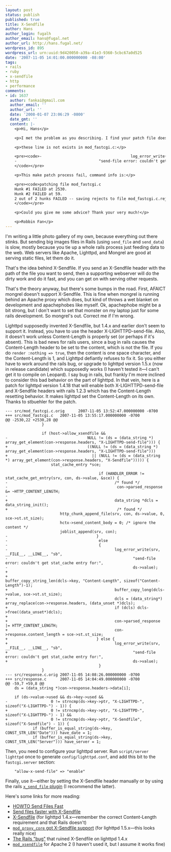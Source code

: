 ```yaml
---
layout: post
status: publish
published: true
title: X-Sendfile
author: Hans
author_login: fugalh
author_email: hans@fugal.net
author_url: http://hans.fugal.net/
wordpress_id: 895
wordpress_url: urn:uuid:9d420050-a39a-41e3-9360-5cbc67a0d525
date: '2007-11-05 14:01:00.000000000 -08:00'
tags:
- rails
- ruby
- x-sendfile
- http
- performance
comments:
- id: 1637
  author: fankai@gmail.com
  author_email: ''
  author_url: ''
  date: '2008-01-07 23:06:29 -0800'
  date_gmt: ''
  content: |-
    <p>Hi, Hans</p>

    <p>I met the problem as you describing. I find your patch file does not match the source code of mod_fastcgi.c in lighttpd-1.4.18. Such as:</p>

    <p>these line is not exists in mod_fastcgi.c:</p>

    <pre><code>-                                       log_error_write(srv, __FILE__, __LINE__, "sb",
    -                                    "send-file error: couldn't get stat_cache entry for:",
    </code></pre>

    <p>This make patch process fail, command info is:</p>

    <pre><code>patching file mod_fastcgi.c
    Hunk #1 FAILED at 2530.
    Hunk #2 FAILED at 59.
    2 out of 2 hunks FAILED -- saving rejects to file mod_fastcgi.c.rej
    </code></pre>

    <p>Could you give me some advice? Thank your very much!</p>

    <p>Robbin Fan</p>
---
```

<p>I'm writing a little photo gallery of my own, because everything out there stinks. But sending big images files in Rails (using <code>send_file</code> and <code>send_data</code>) is slow, mostly because you tie up a whole rails process just feeding data to the web. Web servers like Apache, Lighttpd, and Mongrel are good at serving static files, let them do it.</p>

<p>That's the idea behind X-Sendfile. If you send an X-Sendfile header with the path of the file you want to send, then a supporting webserver will do the dirty work and do it fast, and you can get on with serving other requests.</p>

<p>That's the theory anyway, but there's some bumps in the road. First, AFAICT
mongrel doesn't support X-Sendfile. This is fine when mongrel is running behind
an Apache proxy which does, but kind of throws a wet blanket on development and
apachephobes like myself. Ok, apachephobe might be a bit strong, but I don't
want to set that monster on my laptop just for some rails development. So mongrel's out. Correct me if I'm wrong.</p>

<p>Lighttpd supposedly invented X-Sendfile, but 1.4.x and earlier don't seem to
support it. Instead, you have to use the header X-LIGHTTPD-send-file. Also, it
doesn't work unless Content-Length is properly set (or perhaps if it's absent).
This is bad news for rails users, since a bug in rails causes the
Content-Length header to be set to the content, which is not the file. If you
do <code>render :nothing =&gt; true</code>, then the content is one space character, and the
Content-Length is 1, and Lighttpd defiantly refuses to fix it. So you either
have to work around the rails bug, or upgrade to lighttpd version 1.5.x (now in
release candidate) which supposedly works (I haven't tested it—I can't get it
to compile on Leopard). I say bug in rails, but frankly I'm more inclined to
consider this bad behavior on the part of lighttpd. In that vein, here is a
patch for lighttpd version 1.4.18 that will enable both X-LIGHTTPD-send-file
and X-Sendfile headers with rails 1.2.3 which has the Content-Length resetting
behavior. It makes lighttpd set the Content-Length on its own. Thanks to
stbuehler for the patch.</p>

<pre><code>--- src/mod_fastcgi.c.orig      2007-11-05 13:52:47.000000000 -0700
+++ src/mod_fastcgi.c   2007-11-05 13:55:17.000000000 -0700
@@ -2530,22 +2530,28 @@
                }

                if (host-&gt;allow_xsendfile &amp;&amp;
-                                   NULL != (ds = (data_string *) array_get_element(con-&gt;response.headers, "X-LIGHTTPD-send-file"))) {
+                                   ((NULL != (ds = (data_string *) array_get_element(con-&gt;response.headers, "X-LIGHTTPD-send-file")))
+                                     || (NULL != (ds = (data_string *) array_get_element(con-&gt;response.headers, "X-Sendfile"))))) {
                    stat_cache_entry *sce;

                                         if (HANDLER_ERROR != stat_cache_get_entry(srv, con, ds-&gt;value, &amp;sce)) {
-                                               /* found */
-                                                con-&gt;parsed_response &amp;= ~HTTP_CONTENT_LENGTH;
-
+                                               data_string *dcls = data_string_init();
+                                                /* found */
                        http_chunk_append_file(srv, con, ds-&gt;value, 0, sce-&gt;st.st_size);
                        hctx-&gt;send_content_body = 0; /* ignore the content */
                        joblist_append(srv, con);
-                                       }
-                                        else
-                                        {
-                                               log_error_write(srv, __FILE__, __LINE__, "sb",
-                                                       "send-file error: couldn't get stat_cache entry for:",
-                                                       ds-&gt;value);
+
+                                               buffer_copy_string_len(dcls-&gt;key, "Content-Length", sizeof("Content-Length")-1);
+                                               buffer_copy_long(dcls-&gt;value, sce-&gt;st.st_size);
+                                               dcls = (data_string*) array_replace(con-&gt;response.headers, (data_unset *)dcls);
+                                               if (dcls) dcls-&gt;free((data_unset*)dcls);
+
+                                               con-&gt;parsed_response |= HTTP_CONTENT_LENGTH;
+                                               con-&gt;response.content_length = sce-&gt;st.st_size;
+                                       } else {
+                                               log_error_write(srv, __FILE__, __LINE__, "sb",
+                                                       "send-file error: couldn't get stat_cache entry for:",
+                                                       ds-&gt;value);
                                         }
                }
--- src/response.c.orig 2007-11-05 14:08:26.000000000 -0700
+++ src/response.c      2007-11-05 14:04:49.000000000 -0700
@@ -59,7 +59,8 @@
    ds = (data_string *)con-&gt;response.headers-&gt;data[i];

    if (ds-&gt;value-&gt;used &amp;&amp; ds-&gt;key-&gt;used &amp;&amp;
-                   0 != strncmp(ds-&gt;key-&gt;ptr, "X-LIGHTTPD-", sizeof("X-LIGHTTPD-") - 1)) {
+                   0 != strncmp(ds-&gt;key-&gt;ptr, "X-LIGHTTPD-", sizeof("X-LIGHTTPD-") - 1) &amp;&amp;
+                   0 != strncmp(ds-&gt;key-&gt;ptr, "X-Sendfile", sizeof("X-Sendfile") - 1)) {
            if (buffer_is_equal_string(ds-&gt;key, CONST_STR_LEN("Date"))) have_date = 1;
            if (buffer_is_equal_string(ds-&gt;key, CONST_STR_LEN("Server"))) have_server = 1;
</code></pre>

<p>Then, you need to configure your lighttpd server. Run <code>script/server lighttpd</code> once to generate <code>config/lighttpd.conf</code>, and add this bit to the <code>fastcgi.server</code> section:</p>

<pre><code>    "allow-x-send-file" =&gt; "enable"
</code></pre>

<p>Finally, use it—either by setting the X-Sendfile header manually or by using the rails <a href="http://john.guen.in/rdoc/x_send_file/"><code>x_send_file</code> plugin</a> (I recommend the latter).</p>

<p>Here's some links for more reading:</p>

<ul>
<li><a href="http://wiki.rubyonrails.org/rails/pages/HowtoSendFilesFast">HOWTO Send Files Fast</a></li>
<li><a href="http://john.guen.in/past/2007/4/17/send_files_faster_with_xsendfile/">Send files faster with X-Sendfile</a></li>
<li><a href="http://blog.lighttpd.net/articles/2006/07/02/x-sendfile">X-Sendfile</a> (for lighttpd 1.4.x—remember the correct Content-Length requirement and that Rails doesn't)</li>
<li><a href="http://blog.lighttpd.net/articles/2006/07/22/mod_proxy_core-got-x-sendfile-support"><code>mod_proxy_core</code> got X-Sendfile support</a> (for lighttpd 1.5.x—this looks really nice)</li>
<li><a href="http://dev.rubyonrails.org/ticket/7643">The Rails "bug"</a> that ruined X-Sendfile on lighttpd 1.4.x</li>
<li><a href="http://tn123.ath.cx/mod_xsendfile/"><code>mod_xsendfile</code></a> for Apache 2 (I haven't used it, but I assume it works fine)</li>
</ul>
